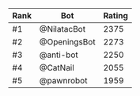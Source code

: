 Rank|Bot|Rating
---|---|---
#1|@NilatacBot|2375
#2|@OpeningsBot|2273
#3|@anti-bot|2250
#4|@CatNail|2055
#5|@pawnrobot|1959
